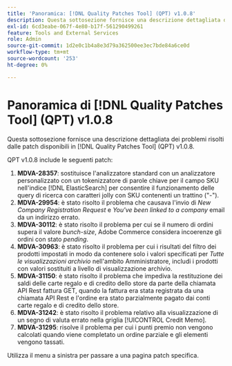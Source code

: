 ```yaml
---
title: 'Panoramica: [!DNL Quality Patches Tool] (QPT) v1.0.8'
description: Questa sottosezione fornisce una descrizione dettagliata dei problemi risolti dalle patch disponibili in  [!DNL Quality Patches Tool] (QPT) v1.0.8.
exl-id: 6cd3eabe-067f-4e80-b17f-561290499261
feature: Tools and External Services
role: Admin
source-git-commit: 1d2e0c1b4a8e3d79a362500ee3ec7bde84a6ce0d
workflow-type: tm+mt
source-wordcount: '253'
ht-degree: 0%

---
```


# Panoramica di [!DNL Quality Patches Tool] (QPT) v1.0.8

Questa sottosezione fornisce una descrizione dettagliata dei problemi risolti dalle patch disponibili in [!DNL Quality Patches Tool] (QPT) v1.0.8.

QPT v1.0.8 include le seguenti patch:

1. **MDVA-28357**: sostituisce l&#39;analizzatore standard con un analizzatore personalizzato con un tokenizzatore di parole chiave per il campo SKU nell&#39;indice [!DNL ElasticSearch] per consentire il funzionamento delle query di ricerca con caratteri jolly con SKU contenenti un trattino (&quot;-&quot;).
1. **MDVA-29954**: è stato risolto il problema che causava l&#39;invio di *New Company Registration Request* e *You&#39;ve been linked to a company* email da un indirizzo errato.
1. **MDVA-30112**: è stato risolto il problema per cui se il numero di ordini supera il valore *bunch-size*, Adobe Commerce considera incoerenze gli ordini con stato *pending*.
1. **MDVA-30963**: è stato risolto il problema per cui i risultati del filtro dei prodotti impostati in modo da contenere solo i valori specificati per *Tutte le visualizzazioni archivio* nell&#39;ambito Amministratore, includi i prodotti con valori sostituiti a livello di visualizzazione archivio.
1. **MDVA-31150**: è stato risolto il problema che impediva la restituzione dei saldi delle carte regalo e di credito dello store da parte della chiamata API Rest fattura GET, quando la fattura era stata registrata da una chiamata API Rest e l&#39;ordine era stato parzialmente pagato dai conti carte regalo e di credito dello store.
1. **MDVA-31242**: è stato risolto il problema relativo alla visualizzazione di un segno di valuta errato nella griglia [!UICONTROL Credit Memo].
1. **MDVA-31295**: risolve il problema per cui i punti premio non vengono calcolati quando viene completato un ordine parziale e gli elementi vengono tassati.

Utilizza il menu a sinistra per passare a una pagina patch specifica.
